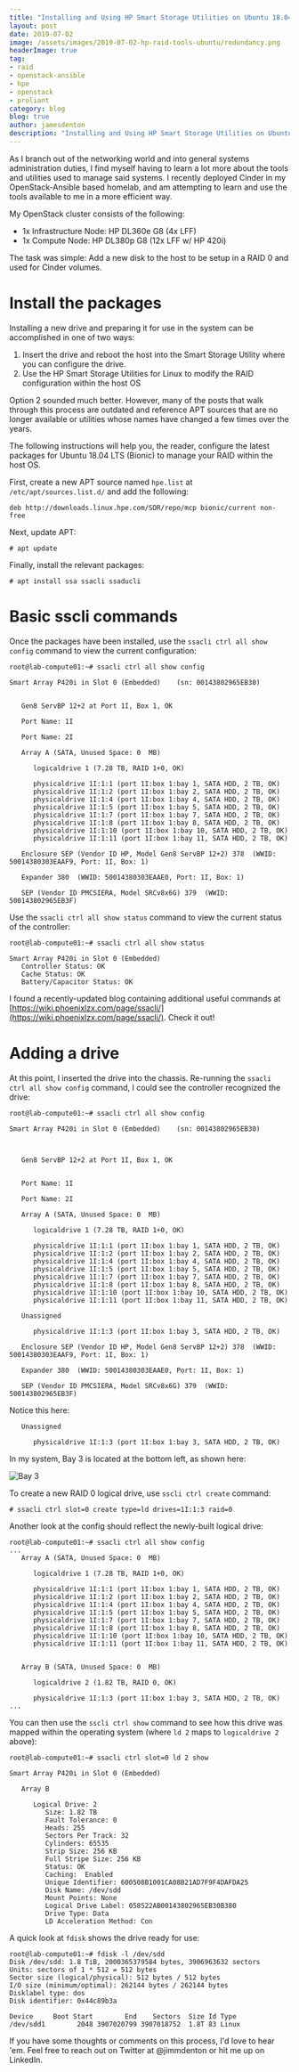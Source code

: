 ```yaml
---
title: "Installing and Using HP Smart Storage Utilities on Ubuntu 18.04 LTS"
layout: post
date: 2019-07-02
image: /assets/images/2019-07-02-hp-raid-tools-ubuntu/redundancy.png
headerImage: true
tag:
- raid
- openstack-ansible
- hpe
- openstack
- proliant
category: blog
blog: true
author: jamesdenton
description: "Installing and Using HP Smart Storage Utilities on Ubuntu 18.04 LTS"
---
```


As I branch out of the networking world and into general systems administration duties, I find myself having to learn a lot more about the tools and utilities used to manage said systems. I recently deployed Cinder in my OpenStack-Ansible based homelab, and am attempting to learn and use the tools available to me in a more efficient way.
<!--more-->

My OpenStack cluster consists of the following:

- 1x Infrastructure Node: HP DL360e G8 (4x LFF)
- 1x Compute Node: HP DL380p G8 (12x LFF w/ HP 420i)

The task was simple: Add a new disk to the host to be setup in a RAID 0 and used for Cinder volumes.

# Install the packages

Installing a new drive and preparing it for use in the system can be accomplished in one of two ways:

1. Insert the drive and reboot the host into the Smart Storage Utility where you can configure the drive.
2. Use the HP Smart Storage Utilities for Linux to modify the RAID configuration within the host OS

Option 2 sounded much better. However, many of the posts that walk through this process are outdated and reference APT sources that are no longer available or utilities whose names have changed a few times over the years.

The following instructions will help you, the reader, configure the latest packages for Ubuntu 18.04 LTS (Bionic) to manage your RAID within the host OS.

First, create a new APT source named `hpe.list` at `/etc/apt/sources.list.d/` and add the following:

```
deb http://downloads.linux.hpe.com/SDR/repo/mcp bionic/current non-free
```

Next, update APT:

```
# apt update
```

Finally, install the relevant packages:

```
# apt install ssa ssacli ssaducli
```

# Basic sscli commands

Once the packages have been installed, use the `ssacli ctrl all show config` command to view the current configuration:

```
root@lab-compute01:~# ssacli ctrl all show config

Smart Array P420i in Slot 0 (Embedded)    (sn: 00143802965EB30)


   Gen8 ServBP 12+2 at Port 1I, Box 1, OK

   Port Name: 1I

   Port Name: 2I

   Array A (SATA, Unused Space: 0  MB)

      logicaldrive 1 (7.28 TB, RAID 1+0, OK)

      physicaldrive 1I:1:1 (port 1I:box 1:bay 1, SATA HDD, 2 TB, OK)
      physicaldrive 1I:1:2 (port 1I:box 1:bay 2, SATA HDD, 2 TB, OK)
      physicaldrive 1I:1:4 (port 1I:box 1:bay 4, SATA HDD, 2 TB, OK)
      physicaldrive 1I:1:5 (port 1I:box 1:bay 5, SATA HDD, 2 TB, OK)
      physicaldrive 1I:1:7 (port 1I:box 1:bay 7, SATA HDD, 2 TB, OK)
      physicaldrive 1I:1:8 (port 1I:box 1:bay 8, SATA HDD, 2 TB, OK)
      physicaldrive 1I:1:10 (port 1I:box 1:bay 10, SATA HDD, 2 TB, OK)
      physicaldrive 1I:1:11 (port 1I:box 1:bay 11, SATA HDD, 2 TB, OK)

   Enclosure SEP (Vendor ID HP, Model Gen8 ServBP 12+2) 378  (WWID: 50014380303EAAF9, Port: 1I, Box: 1)

   Expander 380  (WWID: 50014380303EAAE0, Port: 1I, Box: 1)

   SEP (Vendor ID PMCSIERA, Model SRCv8x6G) 379  (WWID: 500143802965EB3F)
```

Use the `ssacli ctrl all show status` command to view the current status of the controller:

```
root@lab-compute01:~# ssacli ctrl all show status

Smart Array P420i in Slot 0 (Embedded)
   Controller Status: OK
   Cache Status: OK
   Battery/Capacitor Status: OK
```

I found a recently-updated blog containing additional useful commands at [https://wiki.phoenixlzx.com/page/ssacli/](https://wiki.phoenixlzx.com/page/ssacli/). Check it out!


# Adding a drive

At this point, I inserted the drive into the chassis. Re-running the `ssacli ctrl all show config` command, I could see the controller recognized the drive:

```
root@lab-compute01:~# ssacli ctrl all show config

Smart Array P420i in Slot 0 (Embedded)    (sn: 00143802965EB30)



   Gen8 ServBP 12+2 at Port 1I, Box 1, OK


   Port Name: 1I

   Port Name: 2I

   Array A (SATA, Unused Space: 0  MB)

      logicaldrive 1 (7.28 TB, RAID 1+0, OK)

      physicaldrive 1I:1:1 (port 1I:box 1:bay 1, SATA HDD, 2 TB, OK)
      physicaldrive 1I:1:2 (port 1I:box 1:bay 2, SATA HDD, 2 TB, OK)
      physicaldrive 1I:1:4 (port 1I:box 1:bay 4, SATA HDD, 2 TB, OK)
      physicaldrive 1I:1:5 (port 1I:box 1:bay 5, SATA HDD, 2 TB, OK)
      physicaldrive 1I:1:7 (port 1I:box 1:bay 7, SATA HDD, 2 TB, OK)
      physicaldrive 1I:1:8 (port 1I:box 1:bay 8, SATA HDD, 2 TB, OK)
      physicaldrive 1I:1:10 (port 1I:box 1:bay 10, SATA HDD, 2 TB, OK)
      physicaldrive 1I:1:11 (port 1I:box 1:bay 11, SATA HDD, 2 TB, OK)

   Unassigned

      physicaldrive 1I:1:3 (port 1I:box 1:bay 3, SATA HDD, 2 TB, OK)

   Enclosure SEP (Vendor ID HP, Model Gen8 ServBP 12+2) 378  (WWID: 50014380303EAAF9, Port: 1I, Box: 1)

   Expander 380  (WWID: 50014380303EAAE0, Port: 1I, Box: 1)

   SEP (Vendor ID PMCSIERA, Model SRCv8x6G) 379  (WWID: 500143802965EB3F)
```

Notice this here:

```
   Unassigned

      physicaldrive 1I:1:3 (port 1I:box 1:bay 3, SATA HDD, 2 TB, OK)
```

In my system, Bay 3 is located at the bottom left, as shown here:

![Bay 3](/assets/images/2019-07-02-hp-raid-tools-ubuntu/bay3.png)

To create a new RAID 0 logical drive, use `sscli ctrl create` command:

```
# ssacli ctrl slot=0 create type=ld drives=1I:1:3 raid=0
```

Another look at the config should reflect the newly-built logical drive:

```
root@lab-compute01:~# ssacli ctrl all show config
...
   Array A (SATA, Unused Space: 0  MB)

      logicaldrive 1 (7.28 TB, RAID 1+0, OK)

      physicaldrive 1I:1:1 (port 1I:box 1:bay 1, SATA HDD, 2 TB, OK)
      physicaldrive 1I:1:2 (port 1I:box 1:bay 2, SATA HDD, 2 TB, OK)
      physicaldrive 1I:1:4 (port 1I:box 1:bay 4, SATA HDD, 2 TB, OK)
      physicaldrive 1I:1:5 (port 1I:box 1:bay 5, SATA HDD, 2 TB, OK)
      physicaldrive 1I:1:7 (port 1I:box 1:bay 7, SATA HDD, 2 TB, OK)
      physicaldrive 1I:1:8 (port 1I:box 1:bay 8, SATA HDD, 2 TB, OK)
      physicaldrive 1I:1:10 (port 1I:box 1:bay 10, SATA HDD, 2 TB, OK)
      physicaldrive 1I:1:11 (port 1I:box 1:bay 11, SATA HDD, 2 TB, OK)


   Array B (SATA, Unused Space: 0  MB)

      logicaldrive 2 (1.82 TB, RAID 0, OK)

      physicaldrive 1I:1:3 (port 1I:box 1:bay 3, SATA HDD, 2 TB, OK)
...
```

You can then use the `sscli ctrl show` command to see how this drive was mapped within the operating system (where `ld 2` maps to `logicaldrive 2` above):

```
root@lab-compute01:~# ssacli ctrl slot=0 ld 2 show

Smart Array P420i in Slot 0 (Embedded)

   Array B

      Logical Drive: 2
         Size: 1.82 TB
         Fault Tolerance: 0
         Heads: 255
         Sectors Per Track: 32
         Cylinders: 65535
         Strip Size: 256 KB
         Full Stripe Size: 256 KB
         Status: OK
         Caching:  Enabled
         Unique Identifier: 600508B1001CA08B21AD7F9F4DAFDA25
         Disk Name: /dev/sdd
         Mount Points: None
         Logical Drive Label: 058522AB00143802965EB30B380
         Drive Type: Data
         LD Acceleration Method: Con
```

A quick look at `fdisk` shows the drive ready for use:

```
root@lab-compute01:~# fdisk -l /dev/sdd
Disk /dev/sdd: 1.8 TiB, 2000365379584 bytes, 3906963632 sectors
Units: sectors of 1 * 512 = 512 bytes
Sector size (logical/physical): 512 bytes / 512 bytes
I/O size (minimum/optimal): 262144 bytes / 262144 bytes
Disklabel type: dos
Disk identifier: 0x44c89b3a

Device     Boot Start        End    Sectors  Size Id Type
/dev/sdd1        2048 3907020799 3907018752  1.8T 83 Linux
```

If you have some thoughts or comments on this process, I'd love to hear 'em. Feel free to reach out on Twitter at @jimmdenton or hit me up on LinkedIn.